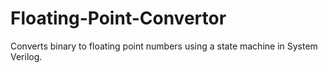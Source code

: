# Floating-Point-Convertor
Converts binary to floating point numbers using a state machine in System Verilog.
